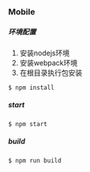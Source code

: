 ### Mobile

##### 环境配置
1. 安装nodejs环境
2. 安装webpack环境
3. 在根目录执行包安装

```shell
$ npm install
```

##### start
```shell
$ npm start
```

##### build
```shell
$ npm run build
```
